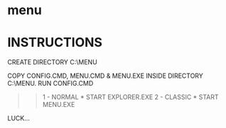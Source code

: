 # menu

INSTRUCTIONS
============
CREATE DIRECTORY C:\MENU

COPY CONFIG.CMD, MENU.CMD & MENU.EXE INSIDE DIRECTORY C:\MENU.
RUN CONFIG.CMD 
>> 1 - NORMAL * START EXPLORER.EXE
>> 2 - CLASSIC * START MENU.EXE

LUCK...
